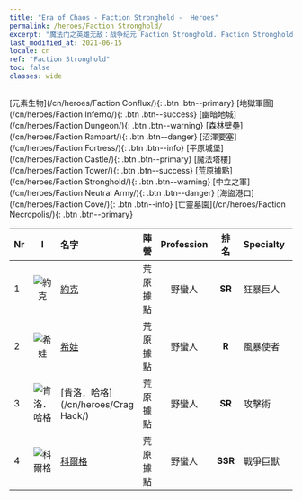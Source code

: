 ```yaml
---
title: "Era of Chaos - Faction Stronghold -  Heroes"
permalink: /heroes/Faction Stronghold/
excerpt: "魔法门之英雄无敌：战争纪元 Faction Stronghold. Faction Stronghold. List of Faction  in Era of Chaos"
last_modified_at: 2021-06-15
locale: cn
ref: "Faction Stronghold"
toc: false
classes: wide
---
```

 [元素生物](/cn/heroes/Faction Conflux/){: .btn .btn--primary} [地獄軍團](/cn/heroes/Faction Inferno/){: .btn .btn--success} [幽暗地城](/cn/heroes/Faction Dungeon/){: .btn .btn--warning} [森林壁壘](/cn/heroes/Faction Rampart/){: .btn .btn--danger} [沼澤要塞](/cn/heroes/Faction Fortress/){: .btn .btn--info} [平原城堡](/cn/heroes/Faction Castle/){: .btn .btn--primary} [魔法塔樓](/cn/heroes/Faction Tower/){: .btn .btn--success} [荒原據點](/cn/heroes/Faction Stronghold/){: .btn .btn--warning} [中立之軍](/cn/heroes/Faction Neutral Army/){: .btn .btn--danger} [海盜港口](/cn/heroes/Faction Cove/){: .btn .btn--info} [亡靈墓園](/cn/heroes/Faction Necropolis/){: .btn .btn--primary} 

  | Nr |  I |    名字    |  陣營  |  Profession   |  排名  |    Specialty     | User Rate  | 
  |:---|:--:|:-----------|:-------:|:-------------:|:------:|:-----------------|:----:|
  | 1 | ![約克](/images/h/h_Yog.jpg) | [約克](/cn/heroes/Yog/) | 荒原據點 | 野蠻人 | **SR** |  狂暴巨人 | SR |
  | 2 | ![希娃](/images/h/h_Shiwa.jpg) | [希娃](/cn/heroes/Shiva/) | 荒原據點 | 野蠻人 | **R** |  風暴使者 | R |
  | 3 | ![肯洛．哈格](/images/h/h_CragHack.jpg) | [肯洛．哈格](/cn/heroes/Crag Hack/) | 荒原據點 | 野蠻人 | **SR** |  攻擊術 | R+ |
  | 4 | ![科爾格](/images/h/h_Kilgor.jpg) | [科爾格](/cn/heroes/Kilgor/) | 荒原據點 | 野蠻人 | **SSR** |  戰爭巨獸 | SSR |
